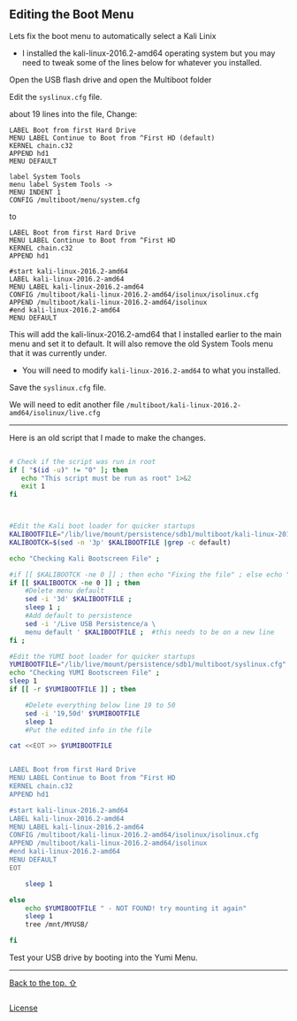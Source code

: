 



## Editing the Boot Menu

Lets fix the boot menu to automatically select a Kali Linix  

- I installed the kali-linux-2016.2-amd64 operating system but you may need to tweak some of the lines below for whatever you installed.  

Open the USB flash drive and open the Multiboot folder  

Edit the `syslinux.cfg` file.  

about 19 lines into the file, Change:  
```
LABEL Boot from first Hard Drive
MENU LABEL Continue to Boot from ^First HD (default)
KERNEL chain.c32
APPEND hd1
MENU DEFAULT

label System Tools
menu label System Tools ->
MENU INDENT 1
CONFIG /multiboot/menu/system.cfg
```
to
```
LABEL Boot from first Hard Drive
MENU LABEL Continue to Boot from ^First HD
KERNEL chain.c32
APPEND hd1

#start kali-linux-2016.2-amd64
LABEL kali-linux-2016.2-amd64
MENU LABEL kali-linux-2016.2-amd64
CONFIG /multiboot/kali-linux-2016.2-amd64/isolinux/isolinux.cfg
APPEND /multiboot/kali-linux-2016.2-amd64/isolinux
#end kali-linux-2016.2-amd64
MENU DEFAULT
```

This will add the kali-linux-2016.2-amd64 that I installed earlier to the main menu and set it to default. It will also remove the old System Tools menu that it was currently under.  
- You will need to modify `kali-linux-2016.2-amd64` to what you installed. 

Save the `syslinux.cfg` file.  

We will need to edit another file `/multiboot/kali-linux-2016.2-amd64/isolinux/live.cfg`  



---


Here is an old script that I made to make the changes.

```sh

# Check if the script was run in root
if [ "$(id -u)" != "0" ]; then
   echo "This script must be run as root" 1>&2
   exit 1
fi



#Edit the Kali boot loader for quicker startups
KALIBOOTFILE="/lib/live/mount/persistence/sdb1/multiboot/kali-linux-2016.2-amd64/isolinux/live.cfg"
KALIBOOTCK=$(sed -n '3p' $KALIBOOTFILE |grep -c default)

echo "Checking Kali Bootscreen File" ;

#if [[ $KALIBOOTCK -ne 0 ]] ; then echo "Fixing the file" ; else echo "File is good" ; fi;
if [[ $KALIBOOTCK -ne 0 ]] ; then
	#Delete menu default
	sed -i '3d' $KALIBOOTFILE ;
	sleep 1 ;
	#Add default to persistence
	sed -i '/Live USB Persistence/a \
    menu default ' $KALIBOOTFILE ;  #this needs to be on a new line
fi ;

#Edit the YUMI boot loader for quicker startups
YUMIBOOTFILE="/lib/live/mount/persistence/sdb1/multiboot/syslinux.cfg"
echo "Checking YUMI Bootscreen File" ;
sleep 1
if [[ -r $YUMIBOOTFILE ]] ; then

	#Delete everything below line 19 to 50
	sed -i '19,50d' $YUMIBOOTFILE
	sleep 1
	#Put the edited info in the file

cat <<EOT >> $YUMIBOOTFILE


LABEL Boot from first Hard Drive
MENU LABEL Continue to Boot from ^First HD
KERNEL chain.c32
APPEND hd1

#start kali-linux-2016.2-amd64
LABEL kali-linux-2016.2-amd64
MENU LABEL kali-linux-2016.2-amd64
CONFIG /multiboot/kali-linux-2016.2-amd64/isolinux/isolinux.cfg
APPEND /multiboot/kali-linux-2016.2-amd64/isolinux
#end kali-linux-2016.2-amd64
MENU DEFAULT
EOT

	sleep 1

else
	echo $YUMIBOOTFILE " - NOT FOUND! try mounting it again"
	sleep 1
	tree /mnt/MYUSB/

fi

```



















Test your USB drive by booting into the Yumi Menu.  

---

[Back to the top. ⇧](../master/)  

  
```
```
  

[License](https://github.com/newCodez99/Using-Github/blob/master/LICENSE)

